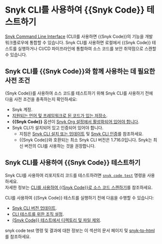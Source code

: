 # Snyk CLI를 사용하여 {{Snyk Code}} 테스트하기

[Snyk Command Line Interface](../../) (CLI)를 사용하면 {{Snyk Code}}의 기능을 개발 워크플로우에 통합할 수 있습니다. Snyk CLI를 사용하면 로컬에서 {{Snyk Code}} 테스트를 실행하거나 CI/CD 파이프라인에 통합하여 소스 코드를 보안 취약점으로 스캔할 수 있습니다.

## Snyk CLI를 {{Snyk Code}}와 함께 사용하는 데 필요한 사전 조건

{Snyk Code}}를 사용하여 소스 코드를 테스트하기 위해 Snyk CLI를 사용하기 전에 다음 사전 조건을 충족하는지 확인하세요:

- Snyk 계정.
- [지원되는 언어 및 프레임워크로 된 코드가 있는 저장소](../../../supported-languages-package-managers-and-frameworks/).
- **{{Snyk Code}}** 옵션이 [Snyk Org 설정에서 활성화되어 있어야 합니다](../../../scan-with-snyk/snyk-code/configure-snyk-code.md).
- Snyk CLI가 설치되어 있고 인증되어 있어야 합니다.
  - 지침은 [Snyk CLI 설치 또는 업데이트](../../install-or-update-the-snyk-cli/) 및 [Snyk CLI 인증](../../authenticate-to-use-the-cli.md)를 참조하세요.
  - {{Snyk Code}}와 호환되는 최소 Snyk CLI 버전은 1.716.0입니다. Snyk는 최신 버전의 CLI를 사용하는 것을 권장합니다.

## Snyk CLI를 사용하여 {{Snyk Code}} 테스트하기

Snyk CLI를 사용하여 리포지토리 코드를 테스트하려면 [`snyk code test`](../../commands/code-test.md) 명령을 사용하세요.\
자세한 정보는 [CLI를 사용하여 {{Snyk Code}}로 소스 코드 스캔하기](scan-source-code-with-snyk-code-using-the-cli.md)를 참조하세요.

CLI를 사용하여 {{Snyk Code}} 테스트를 실행하기 전에 다음을 수행할 수 있습니다:

- [Snyk CLI 버전 업데이트](../../install-or-update-the-snyk-cli/).
- [CLI 테스트를 위한 조직 설정](set-the-snyk-organization-for-the-cli-tests.md).
- [{Snyk Code}} 테스트에서 디렉토리 및 파일 제외](exclude-directories-and-files-from-snyk-code-cli-tests.md).

snyk code test 명령 및 결과에 대한 정보는 이 섹션의 문서 페이지 및 [snyk-to-html](../cli-tools/snyk-to-html.md)를 참조하세요.